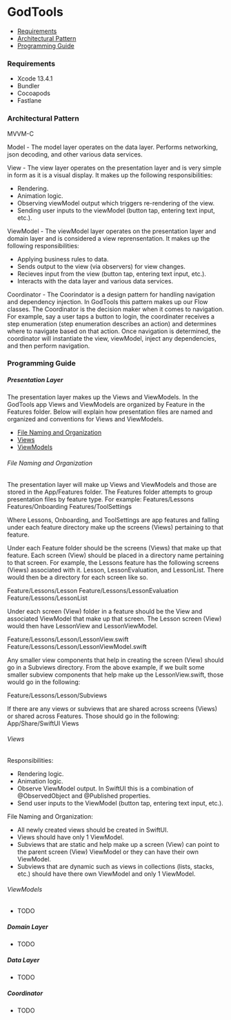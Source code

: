 GodTools
========

- [Requirements](#requirements)
- [Architectural Pattern](#architectural-pattern)
- [Programming Guide](#programming-guide)

### Requirements

- Xcode 13.4.1
- Bundler
- Cocoapods
- Fastlane

### Architectural Pattern

MVVM-C

Model - The model layer operates on the data layer. Performs networking, json decoding, and other various data services. 

View - The view layer operates on the presentation layer and is very simple in form as it is a visual display.  It makes up the following responsibilities:
- Rendering.
- Animation logic.
- Observing viewModel output which triggers re-rendering of the view.
- Sending user inputs to the viewModel (button tap, entering text input, etc.).

ViewModel - The viewModel layer operates on the presentation layer and domain layer and is considered a view reprensentation.  It makes up the following responsibilities:
- Applying business rules to data.
- Sends output to the view (via observers) for view changes.
- Recieves input from the view (button tap, entering text input, etc.).
- Interacts with the data layer and various data services.

Coordinator - The Coorindator is a design pattern for handling navigation and dependency injection.  In GodTools this pattern makes up our Flow classes.  The Coordinator is the decision maker when it comes to navigation.  For example, say a user taps a button to login, the coordinater receives a step enumeration (step enumeration describes an action) and determines where to navigate based on that action.  Once navigation is determined, the coordinator will instantiate the view, viewModel, inject any dependencies, and then perform navigation.

### Programming Guide

##### Presentation Layer

The presentation layer makes up the Views and ViewModels.  In the GodTools app Views and ViewModels are organized by Feature in the Features folder.  Below will explain how presentation files are named and organized and conventions for Views and ViewModels.

- [File Naming and Organization](#file-naming-and-organization)
- [Views](#views)
- [ViewModels](#viewmodels)

###### File Naming and Organization

The presentation layer will make up Views and ViewModels and those are stored in the App/Features folder.  The Features folder attempts to group presentation files by feature type. For example:
Features/Lessons
Features/Onboarding
Features/ToolSettings

Where Lessons, Onboarding, and ToolSettings are app features and falling under each feature directory make up the screens (Views) pertaining to that feature.

Under each Feature folder should be the screens (Views) that make up that feature.  Each screen (View) should be placed in a directory name pertaining to that screen.  For example, the Lessons feature has the following screens (Views) associated with it. Lesson, LessonEvaluation, and LessonList.  There would then be a directory for each screen like so.

Feature/Lessons/Lesson
Feature/Lessons/LessonEvaluation
Feature/Lessons/LessonList

Under each screen (View) folder in a feature should be the View and associated ViewModel that make up that screen.  The Lesson screen (View) would then have LessonView and LessonViewModel.

Feature/Lessons/Lesson/LessonView.swift
Feature/Lessons/Lesson/LessonViewModel.swift

Any smaller view components that help in creating the screen (View) should go in a Subviews directory.  From the above example, if we built some smaller subview components that help make up the LessonView.swift, those would go in the following:

Feature/Lessons/Lesson/Subviews

If there are any views or subviews that are shared across screens (Views) or shared across Features.  Those should go in the following:
App/Share/SwiftUI Views

###### Views

Responsibilities:
- Rendering logic.
- Animation logic.
- Observe ViewModel output.  In SwiftUI this is a combination of @ObservedObject and @Published properties.
- Send user inputs to the ViewModel (button tap, entering text input, etc.).

File Naming and Organization:
- All newly created views should be created in SwiftUI.
- Views should have only 1 ViewModel.
- Subviews that are static and help make up a screen (View) can point to the parent screen (View) ViewModel or they can have their own ViewModel.
- Subviews that are dynamic such as views in collections (lists, stacks, etc.) should have there own ViewModel and only 1 ViewModel.

###### ViewModels
- TODO

##### Domain Layer
- TODO

##### Data Layer
- TODO

##### Coordinator
- TODO

